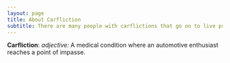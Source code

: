 ```yaml
---
layout: page
title: About Carfliction
subtitle: There are many people with carflictions that go on to live productive and fruitful lives -- these are their stories
---
```


**Carfliction**: _adjective:_ 
A medical condition where an automotive enthusiast reaches a point of impasse.  

